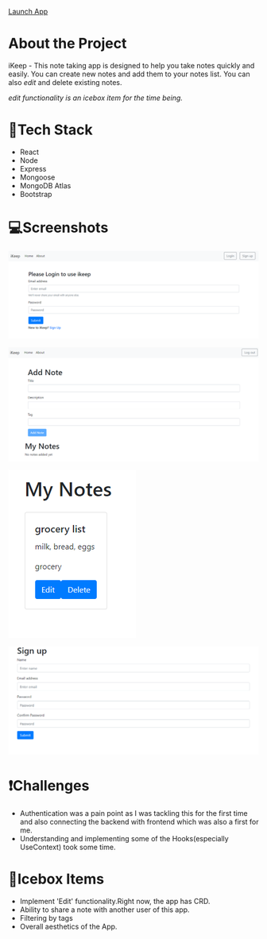 [Launch App]()

# About the Project
iKeep - This note taking app is designed to help you take notes quickly and easily. You can create new notes and add them to your notes list. You can also *edit* and delete existing notes.<br>

*edit functionality is an icebox item for the time being.*

# 🔧Tech Stack
* React
* Node
* Express
* Mongoose
* MongoDB Atlas
* Bootstrap

# 💻Screenshots
![Home Page](/screenshots/Screenshot%202022-06-04%20115834.png)

![Add notes](/screenshots/Screenshot%202022-06-04%20115948.png)

![Note example](/screenshots/Screenshot%202022-06-04%20120042.png)

![Sign up Page](/screenshots/Screenshot%202022-06-04%20120101.png)

# ❗Challenges
* Authentication was a pain point as I was tackling this for the first time and also connecting the backend with frontend which was also a first for me.
* Understanding and implementing some of the Hooks(especially UseContext) took some time.

# 🍧Icebox Items
* Implement 'Edit' functionality.Right now, the app has CRD.
* Ability to share a note with another user of this app.
* Filtering by tags
* Overall aesthetics of the App.



